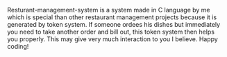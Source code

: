 Resturant-management-system is a system made in C language by me which is special than other restaurant management projects because it is generated by token system. If someone ordees his dishes but immediately you need to take another order and bill out, this token system then helps you properly. This may give very much interaction to you I believe. Happy coding!
